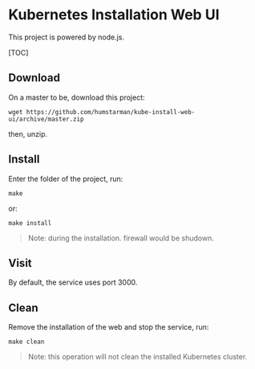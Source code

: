 # Kubernetes Installation Web UI

This project is powered by node.js.  

[TOC]

## Download

On a master to be, download this project:
```
wget https://github.com/humstarman/kube-install-web-ui/archive/master.zip
```
then, unzip.

## Install

Enter the folder of the project, run:
```
make
```
or:
```
make install
```
> Note: during the installation. firewall would be shudown.

## Visit

By default, the service uses port 3000.  

## Clean

Remove the installation of the web and stop the service, run:
```
make clean
```
> Note: this operation will not clean the installed Kubernetes cluster.
